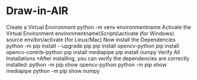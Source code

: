 # Draw-in-AIR
Create a Virtual Environment
python -m venv environmentname
Activate the Virtual Environment
environmentname\Scripts\activate (for Windows)
source env/bin/activate (for Linux/Mac)
Now install the Dependencies
python -m pip install --upgrade pip
pip install opencv-python
pip install opencv-contrib-python
pip install mediapipe
pip install numpy
Verify All Installations
*After installing, you can verify the dependencies are correctly installed:
python -m pip show opencv-python
python -m pip show mediapipe
python -m pip show numpy
